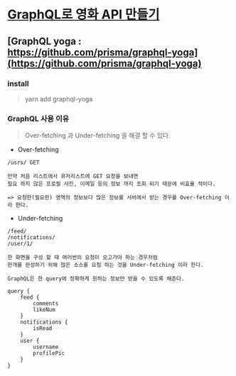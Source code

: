 # [GraphQL로 영화 API 만들기](https://academy.nomadcoders.co/p/make-a-movie-api-with-graphql-and-nodejs-super-begginner)

## [GraphQL yoga : https://github.com/prisma/graphql-yoga](https://github.com/prisma/graphql-yoga)

### install

> yarn add graphql-yoga

### GraphQL 사용 이유

> Over-fetching 과 Under-fetching 을 해결 할 수 있다.

-   Over-fetching

```
/usrs/ GET

만약 처음 리스트에서 유저리스트에 GET 요청을 보내면
필요 하지 않은 프로필 사진, 이메일 등의 정보 까지 조회 되기 때문에 비효율 적이다.

=> 요청한(필요한) 영역의 정보보다 많은 정보를 서버에서 받는 경우를 Over-fetching 이라 한다.
```

-   Under-fetching

```
/feed/
/notifications/
/user/1/

한 화면을 구성 할 때 여러번의 요청이 오고가야 하는 경우처럼
한개를 완성하기 위해 많은 소스를 요청 하는 것을 Under-fetching 이라 한다.
```

`GraphQL은 한 query에 정확하게 원하는 정보만 받을 수 있도록 해준다.`

```
query {
    feed {
        comments
        likeNum
    }
    notifications {
        isRead
    }
    user {
        username
        profilePic
    }
}
```

